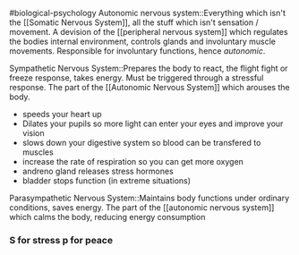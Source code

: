 #biological-psychology 
Autonomic nervous system::Everything which isn't the [[Somatic Nervous System]], all the stuff which isn't sensation / movement. A devision of the [[peripheral nervous system]] which regulates the bodies internal environment, controls glands and involuntary muscle movements. Responsible for involuntary functions, hence *autonomic*.

Sympathetic Nervous System::Prepares the body to react, the flight fight or freeze response, takes energy. Must be triggered through a stressful response. The part of the [[Autonomic Nervous System]] which arouses the body.

- speeds your heart up
- Dilates your pupils so more light can enter your eyes and improve your vision
- slows down your digestive system so blood can be transfered to muscles
- increase the rate of respiration so you can get more oxygen
- andreno gland releases stress hormones
- bladder stops function (in extreme situations)

Parasympathetic Nervous System::Maintains body functions under ordinary conditions, saves energy. The part of the [[autonomic nervous system]] which calms the body, reducing energy consumption

### S for stress p for peace